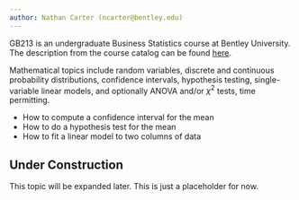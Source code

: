 ```yaml
---
author: Nathan Carter (ncarter@bentley.edu)
---
```


GB213 is an undergraduate Business Statistics course at Bentley University.
The description from the course catalog can be found
[here](https://catalog.bentley.edu/undergraduate/courses/gb/).

Mathematical topics include random variables,
discrete and continuous probability distributions,
confidence intervals, hypothesis testing, single-variable linear models,
and optionally ANOVA and/or $\chi^2$ tests, time permitting.

 * How to compute a confidence interval for the mean
 * How to do a hypothesis test for the mean
 * How to fit a linear model to two columns of data

## Under Construction

This topic will be expanded later.  This is just a placeholder for now.
